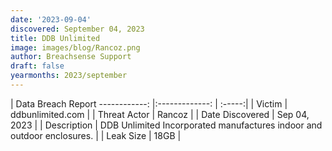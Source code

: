 ```yaml
---
date: '2023-09-04'
discovered: September 04, 2023
title: DDB Unlimited
image: images/blog/Rancoz.png
author: Breachsense Support
draft: false
yearmonths: 2023/september
---
```



| Data Breach Report
------------:     |:-------------:    | :-----:|
| Victim      | ddbunlimited.com      | 
| Threat Actor      | Rancoz      | 
| Date Discovered      | Sep 04, 2023      | 
| Description      | DDB Unlimited Incorporated manufactures indoor and outdoor enclosures.      | 
| Leak Size      | 18GB      | 

